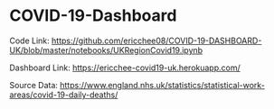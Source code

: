 # COVID-19-Dashboard

Code Link: https://github.com/ericchee08/COVID-19-DASHBOARD-UK/blob/master/notebooks/UKRegionCovid19.ipynb

Dashboard Link: https://ericchee-covid19-uk.herokuapp.com/

Source Data: https://www.england.nhs.uk/statistics/statistical-work-areas/covid-19-daily-deaths/
